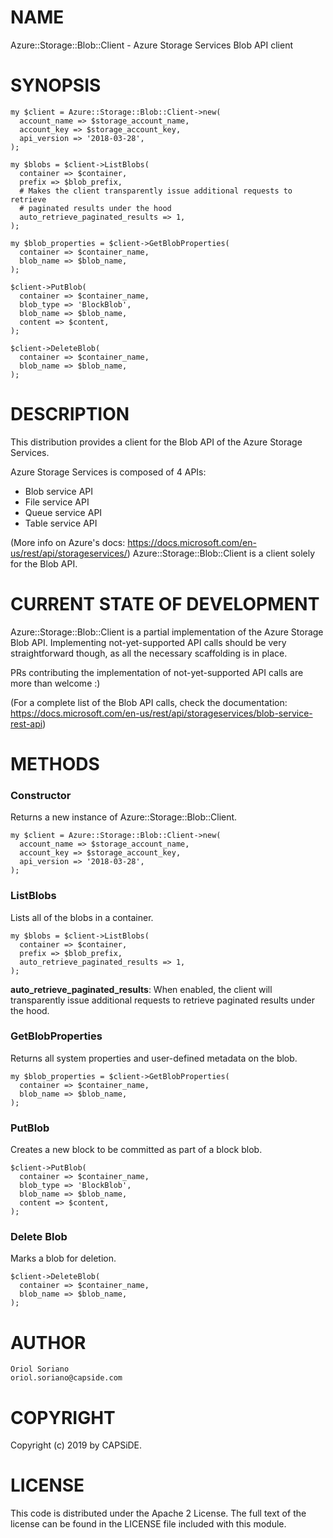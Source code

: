 # NAME
Azure::Storage::Blob::Client - Azure Storage Services Blob API client

# SYNOPSIS
```
my $client = Azure::Storage::Blob::Client->new(
  account_name => $storage_account_name,
  account_key => $storage_account_key,
  api_version => '2018-03-28',
);

my $blobs = $client->ListBlobs(
  container => $container,
  prefix => $blob_prefix,
  # Makes the client transparently issue additional requests to retrieve
  # paginated results under the hood
  auto_retrieve_paginated_results => 1,
);

my $blob_properties = $client->GetBlobProperties(
  container => $container_name,
  blob_name => $blob_name,
);

$client->PutBlob(
  container => $container_name,
  blob_type => 'BlockBlob',
  blob_name => $blob_name,
  content => $content,
);

$client->DeleteBlob(
  container => $container_name,
  blob_name => $blob_name,
);
```

# DESCRIPTION
This distribution provides a client for the Blob API of the Azure Storage Services.

Azure Storage Services is composed of 4 APIs:
* Blob service API
* File service API
* Queue service API
* Table service API  

(More info on Azure's docs: https://docs.microsoft.com/en-us/rest/api/storageservices/)
Azure::Storage::Blob::Client is a client solely for the Blob API.

# CURRENT STATE OF DEVELOPMENT
Azure::Storage::Blob::Client is a partial implementation of the Azure Storage Blob API.
Implementing not-yet-supported API calls should be very straightforward though, as all the necessary scaffolding is in place.

PRs contributing the implementation of not-yet-supported API calls are more than welcome :)

(For a complete list of the Blob API calls, check the documentation: https://docs.microsoft.com/en-us/rest/api/storageservices/blob-service-rest-api)

# METHODS

### Constructor
Returns a new instance of Azure::Storage::Blob::Client.
```
my $client = Azure::Storage::Blob::Client->new(
  account_name => $storage_account_name,
  account_key => $storage_account_key,
  api_version => '2018-03-28',
);
```

### ListBlobs
Lists all of the blobs in a container.
```
my $blobs = $client->ListBlobs(
  container => $container,
  prefix => $blob_prefix,
  auto_retrieve_paginated_results => 1,
);
```
**auto_retrieve_paginated_results**: When enabled, the client will transparently issue additional requests to retrieve paginated results under the hood.

### GetBlobProperties
Returns all system properties and user-defined metadata on the blob.
```
my $blob_properties = $client->GetBlobProperties(
  container => $container_name,
  blob_name => $blob_name,
);
```
### PutBlob
Creates a new block to be committed as part of a block blob.
```
$client->PutBlob(
  container => $container_name,
  blob_type => 'BlockBlob',
  blob_name => $blob_name,
  content => $content,
);
```

### Delete Blob
Marks a blob for deletion.
```
$client->DeleteBlob(
  container => $container_name,
  blob_name => $blob_name,
);
```

# AUTHOR
```
Oriol Soriano
oriol.soriano@capside.com
```

# COPYRIGHT
Copyright (c) 2019 by CAPSiDE.

# LICENSE
This code is distributed under the Apache 2 License. The full text of the license can be found in the LICENSE file included with this module.
